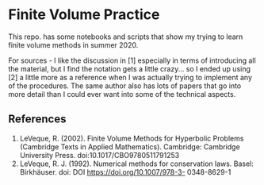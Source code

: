 # Finite Volume Practice
This repo. has some notebooks and scripts that show my trying to learn finite volume methods in summer 2020.  

For sources - I like the discussion in [1] especially in terms of introducing all the material, but I find the notation gets a little crazy... so I ended up using [2] a little more as a reference when I was actually trying to implement any of the procedures.  The same author also has lots of papers that go into more detail than I could ever want into some of the technical aspects.
## References
1. LeVeque, R. (2002). Finite Volume Methods for Hyperbolic Problems (Cambridge Texts in Applied Mathematics). Cambridge: Cambridge University Press. doi:10.1017/CBO9780511791253
2. LeVeque, R. J. (1992). Numerical methods for conservation laws. Basel: Birkhäuser. doi: DOI https://doi.org/10.1007/978-3- 0348-8629-1
